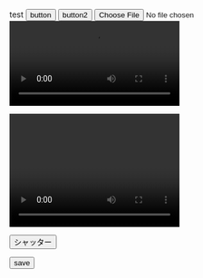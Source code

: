 <script>
    "use strict";
    // 映像をストリーミングする
    const mediaStreamConstraints = {
        video: true,
        audio: false
    };

    // 動画で再生されるlocalStream。
    let localStream;

    // video要素にMediaStreamを追加する処理。
    function gotLocalMediaStream(mediaStream) {
	console.log(document.querySelector("video"));
        document.getElementById('local_video').srcObject = mediaStream;
	window.alert("button 1　OK");
    }

    // エラー処理
    function handleLocalMediaStreamError(error) {
        console.log("navigator.getUserMedia error: ", error);
	window.alert("navigator.getUserMedia error: ", error);
    }

    function buttonClick(){
        navigator.mediaDevices
  　　　　　　　　　　　　　　　　.getUserMedia(mediaStreamConstraints)
  　　　　　　　　　　　　　　　　.then(gotLocalMediaStream)
  　　　　　　　　　　　　　　　　.catch(handleLocalMediaStreamError);
   }
    function button2Click(){
        navigator.getUserMedia({video: true, audio: false},
	    function(stream) {
	        window.alert("button2 worked");
                var video = document.querySelector('video');
                video.srcObject = stream;
                video.onloadedmetadata = function(e) {
                    video.play();
                };
            },
	    function(err) {
	        window.alert("button2 not worked");
                window.alert("The following error occurred: " + err.name);
            }
       );
   }

window.onload = () => {
  const video  = document.querySelector("#camera");
  const canvas = document.querySelector("#picture");

  /** カメラ設定 */
  const constraints = {
    audio: false,
    video: {
      width: 300,
      height: 200,
      facingMode: "user"   // PC で確認用にフロントカメラを利用する
      // facingMode: { exact: "environment" }  // リアカメラを利用する場合
    }
  };

  /**
   * カメラを<video>と同期
   */
  navigator.mediaDevices.getUserMedia(constraints)
  .then( (stream) => {
    video.srcObject = stream;
    video.onloadedmetadata = (e) => {
      video.play();
    };
  })
  .catch( (err) => {
    console.log(err.name + ": " + err.message);
  });

  /**
   * シャッターボタン
   */
   document.querySelector("#shutter").addEventListener("click", () => {
    const ctx = canvas.getContext("2d");

    // 演出的な目的で一度映像を止める
    video.pause();  // 映像を停止
    setTimeout( () => {
      video.play();    // 0.5秒後にカメラ再開
    }, 500);

    // canvasに画像を貼り付ける
    ctx.drawImage(video, 0, 0, canvas.width, canvas.height);
    // save
    var jpeg = canvas.toDataURL("image/jpeg");     // JPEG
    console.log(jpeg);
    var download = $("<a></a>").appendTo("body").css("display","none");
    download.prop({"href" : jpeg, "download": "canvas.jpg" });
    console.log(download);
    download.get(0).click();
    download.remove();
  });

　　　　$("#save").on( "click", function(){
　　　　　　　　var jpeg = canvas.toDataURL("image/jpeg");      // JPEG
    console.log(jpeg);
　　　　　　　　var download = $("<a></a>").appendTo("body").css("display","none");
　　　　　　　　download.prop({"href" : jpeg, "download": "canvas.jpg" });
    console.log(download);
　　　　　　　　download.get(0).click();
　　　　　　　　download.remove();
  }
};
</script>

<h> test </h>
<input type="button" value="button" onclick="buttonClick()">
<input type="button" value="button2" onclick="button2Click()">
<input type="file" accept="image/*;capture=camera">
<video id="local_video" autoplay playsinline>
    <source>
</video>

<video id="camera" width="300" height="200"></video>
<canvas id="picture" width="300" height="200"></canvas>
<form>
  <button type="button" id="shutter">シャッター</button>
</form>
<input id="save" type="button" value="save">
